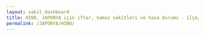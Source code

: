 ```yaml
---
layout: vakit_dashboard
title: HINO, JAPONYA için iftar, namaz vakitleri ve hava durumu - ilçe/eyalet seç
permalink: /JAPONYA/HINO/
---
```


<script type="text/javascript">
  var GLOBAL_COUNTRY = 'JAPONYA';
  var GLOBAL_CITY = 'HINO';
  var GLOBAL_STATE = '';
  var lat = 72;
  var lon = 21;
</script>
